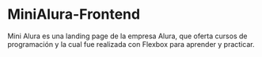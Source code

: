 # MiniAlura-Frontend
Mini Alura es una landing page de la empresa Alura, que oferta cursos de programación y la cual fue realizada con Flexbox para aprender y practicar.
